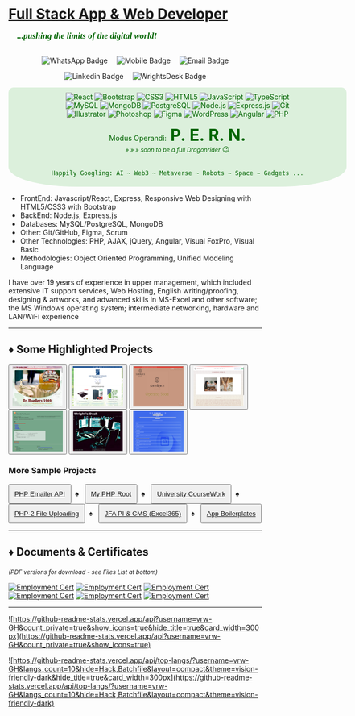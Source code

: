 # [Full Stack App & Web Developer](https://vrw-gh.github.io/vrw-GH/ "View My Page")

<div style="align: right; color: darkgreen; font: bold italic 1.2em/1 cursive; text-shadow: 2px 2px 2px 2px white;">🚀 ...pushing the limits of the digital world!</div>
<br>
<div align="center">

![WhatsApp Badge](https://img.shields.io/badge/017646774278-darkgreen?logo=whatsapp&logoColor=white&labelColor=darkgreen&link=https%3A%2F%2Fwa.me%2F%2B4917646774278/ "Whatsapp Me")&emsp;
![Mobile Badge](https://img.shields.io/badge/%2B49%20176%204677%204278-cyan?label=%F0%9F%93%9E&logoColor=white&labelColor=cyan&link=tel%3A%2B4917646774278 "Call my mobile")&emsp;
![Email Badge](https://img.shields.io/badge/victor.wright%40outlook.de-magenta?logo=microsoftoutlook&logoColor=white&labelColor=magenta&link=mailto%3Avictor.wright%40outlook.de "Click to Email")

![Linkedin Badge](https://img.shields.io/badge/Victor%20Wright-blue?logo=linkedin&logoColor=white&labelColor=blue&link=https%3A%2F%2Fwww.linkedin.com%2Fin%2Fvictor-r-wright%2F "My Linkedin profile")&emsp;
![WrightsDesk Badge](https://img.shields.io/badge/-Wrights%20Desk-black?label=%F0%9F%95%B8&labelColor=darkblue&link=https%3A%2F%2Fwww.wrightsdesk.com "visit the WrightsDesk Website")

</div>

<div style="display: flex; flex-wrap: wrap; width: 70vw; max-width: 700px; margin: 0 auto; text-align: center; justify-content: center; background-color: rgb(220, 240, 220); border-radius: 10px 10px 20% 20%; color: darkgreen;">
    <div style="max-width: 450px; justify-content: center; padding: 10px;">
        <img src="https://www.svgrepo.com/download/439290/react.svg" alt="React" height="50" />
        <img  src="https://www.svgrepo.com/download/378490/bootstrap-fill.svg" alt="Bootstrap" height="50" />
        <img  src="https://www.svgrepo.com/download/452185/css-3.svg" alt="CSS3" height="50" />
        <img  src="https://www.svgrepo.com/download/452228/html-5.svg" alt="HTML5" height="50" />
        <img  src="https://www.svgrepo.com/download/349419/javascript.svg" alt="JavaScript" height="50" />
        <img src="https://www.svgrepo.com/download/349540/typescript.svg" alt="TypeScript" height="50" />
        <img  src="https://www.svgrepo.com/download/303251/mysql-logo.svg" alt="MySQL" height="50" />
        <img src="https://www.svgrepo.com/download/439231/mongodb.svg" alt="MongoDB" height="50" />
        <img src="https://www.svgrepo.com/download/439268/postgresql.svg" alt="PostgreSQL" height="50" />
        <img  src="https://www.svgrepo.com/download/376337/node-js.svg" alt="Node.js" height="50" />
        <img  src="https://www.svgrepo.com/download/353724/express.svg" alt="Express.js" height="50" />
        <img src="https://www.svgrepo.com/download/452210/git.svg" alt="Git" height="50" />
        <img src="https://www.svgrepo.com/download/452147/adobe-illustrator.svg" alt="Illustrator" height="50" />
        <img  src="https://www.svgrepo.com/download/373968/photoshop.svg" alt="Photoshop" height="50" />
        <img  src="https://www.svgrepo.com/download/448222/figma.svg" alt="Figma" height="50" />
        <img  src="https://www.svgrepo.com/download/349568/wordpress.svg" alt="WordPress" height="50" />
        <img  src="https://www.svgrepo.com/download/353396/angular-icon.svg" alt="Angular" height="50" />
        <img  src="https://www.svgrepo.com/download/354180/php.svg" alt="PHP" height="50" />
        <br>
        <p style="padding-bottom: 0;">
            Modus Operandi: &nbsp;<strong style="font-size: 2rem">P.&nbsp;E.&nbsp;R.&nbsp;N.</strong>
            <br>
            <i style="padding-top: 0;"><small>» » » soon to be a full Dragonrider</small></i>&nbsp;😉
        </P>
    </div>
    <p style="margin: 5px 3vw 20px;">
    <code>Happily Googling: AI&nbsp;~&nbsp;Web3&nbsp;~ Metaverse&nbsp;~&nbsp;Robots&nbsp;~ Space&nbsp;~ Gadgets&nbsp;...</code>
    </p>
</div>

- FrontEnd: Javascript/React, Express, Responsive Web Designing with HTML5/CSS3 with Bootstrap
- BackEnd: Node.js, Express.js
- Databases: MySQL/PostgreSQL, MongoDB
- Other: Git/GitHub, Figma, Scrum
- Other Technologies: PHP, AJAX, jQuery, Angular, Visual FoxPro, Visual Basic
- Methodologies: Object Oriented Programming, Unified Modeling Language

I have over 19 years of experience in upper management, which included extensive IT support services, Web Hosting, English writing/proofing, designing & artworks, and advanced skills in MS-Excel and other software; the MS Windows operating system; intermediate networking, hardware and LAN/WiFi experience

---

## ♦ Some Highlighted Projects

<button><a href="https://vrw-gh.github.io/drmuellers1969/" target="_blank" title="Dr. Muellers 1969">
    <img src="https://raw.githubusercontent.com/vrw-GH/assets/main/repo-media/drmuellers1969/Screenshot.png" width=100 height=80></a></button>
<button><a href="https://vrw-gh.github.io/jfalanka/" target="_blank" title="JFA Lanka Home Page">
    <img src="https://raw.githubusercontent.com/vrw-GH/assets/main/repo-media/jfalanka/Screenshot.png" width=100 height=80></a></button>
<button><a href="https://vrw-gh.github.io/sanskara/" target="_blank" title="Sanskara Front End (with Email-home)">
    <img src="https://raw.githubusercontent.com/vrw-GH/assets/main/repo-media/sanskara/Screenshot.png" width=100 height=80></a></button>
<button><a href="https://vrw-gh.github.io/final-project-wd020/" target="_blank" title="Share My Food">
    <img src="https://raw.githubusercontent.com/vrw-GH/assets/main/repo-media/share-my-food/Screenshot.png" width=100 height=80></a></button>
<button><a href="https://vrw-gh.github.io/sharemyfood-backend/" target="_blank" title="Backend API for ShareMyFood">
    <img src="https://raw.githubusercontent.com/vrw-GH/assets/main/repo-media/share-my-food/Screenshot2.png" width=100 height=80></a></button>
<button><a href="https://vrw-gh.github.io/WD-Home/" target="_blank" title="Wrights-Desk (Personal Site)">
    <img src="https://raw.githubusercontent.com/vrw-GH/assets/main/repo-media/WD-home/Screenshot.png" width=100 height=80></a></button>
<button><a href="https://vrw-gh.github.io/hacker-news/" target="_blank" title="My Hacker News (Coding project)">
    <img src="https://raw.githubusercontent.com/vrw-GH/assets/main/repo-media/hacker-news/Screenshot.png" width=100 height=80></a></button>
<br>

### More Sample Projects

<button style="padding: 10px"><a href="https://vrw-gh.github.io/php-emailer/" target="_blank">PHP Emailer API</a></button>&nbsp; ♠ &nbsp;
<button style="padding: 10px"><a href="https://vrw-gh.github.io/my-php-root/" target="_blank">My PHP Root</a></button>&nbsp; ♠ &nbsp;
<button style="padding: 10px"><a href="https://vrw-gh.github.io/UOM/" target="_blank">University CourseWork</a></button>&nbsp; ♠ &nbsp;
<button style="padding: 10px"><a href="https://vrw-gh.github.io/php-p2/" target="_blank">PHP-2 File Uploading</a></button>&nbsp; ♠ &nbsp;
<button style="padding: 10px"><a href="https://vrw-gh.github.io/jfa-pi-cms/" target="_blank">JFA PI & CMS (Excel365)</a></button>&nbsp; ♠ &nbsp;
<button style="padding: 10px"><a href="https://vrw-gh.github.io/BOILERPLATES/" target="_blank">App Boilerplates</a></button>

---

## ♦ Documents & Certificates

<small><i>(PDF versions for download - see Files List at bottom)</i></small>

[<img src="https://raw.githubusercontent.com/vrw-GH/vrw-GH/main/resume/cv_vw-en.jpg?raw=true" alt="Employment Cert" width="auto" height="100px">](https://raw.githubusercontent.com/vrw-GH/vrw-GH/main/resume/cv_vw-en.jpg?raw=true "Curriculum Vitae")
[<img src="https://raw.githubusercontent.com/vrw-GH/vrw-GH/main/certificates/Victor_Wright-Recommendation_letter.jpg?raw=true" alt="Employment Cert" width="auto" height="100px">](https://raw.githubusercontent.com/vrw-GH/vrw-GH/main/certificates/Victor_Wright-Recommendation_letter.jpg?raw=true "Letter of Recommendation")
[<img src="https://raw.githubusercontent.com/vrw-GH/vrw-GH/main/certificates/WBS-certificate_FS_Web_%26_App_Dev.jpg?raw=true" alt="Employment Cert" width="auto" height="100px">](https://raw.githubusercontent.com/vrw-GH/vrw-GH/main/certificates/WBS-certificate_FS_Web_%26_App_Dev.jpg?raw=true "Graduation Certificate - WBS Coding School")
[<img src="https://raw.githubusercontent.com/vrw-GH/vrw-GH/main/certificates/Front-End_Web_Development_E-Certificate.jpg?raw=true" alt="Employment Cert" width="auto" height="100px">](https://raw.githubusercontent.com/vrw-GH/vrw-GH/main/certificates/Front-End_Web_Development_E-Certificate.jpg?raw=true "Front End Web Dev (University of Moratuwa)")
[<img src="https://raw.githubusercontent.com/vrw-GH/vrw-GH/main/certificates/TutorialsPoint_Cert-Fundementals_of_PHP.jpg?raw=true" alt="Employment Cert" width="auto" height="100px">](https://raw.githubusercontent.com/vrw-GH/vrw-GH/main/certificates/TutorialsPoint_Cert-Fundementals_of_PHP.jpg?raw=true "Fundementals of PHP")
[<img src="https://github.com/vrw-GH/vrw-GH/raw/main/certificates/JFA_Emp-Certificate.jpg?raw=true" alt="Employment Cert" width="auto" height="100px">](https://github.com/vrw-GH/vrw-GH/raw/main/certificates/JFA_Emp-Certificate.jpg?raw=true "JFA Employment Certificate")

---

![https://github-readme-stats.vercel.app/api?username=vrw-GH&count_private=true&show_icons=true&hide_title=true&card_width=300px](https://github-readme-stats.vercel.app/api?username=vrw-GH&count_private=true&show_icons=true)

![https://github-readme-stats.vercel.app/api/top-langs/?username=vrw-GH&langs_count=10&hide=Hack,Batchfile&layout=compact&theme=vision-friendly-dark&hide_title=true&card_width=300px](https://github-readme-stats.vercel.app/api/top-langs/?username=vrw-GH&langs_count=10&hide=Hack,Batchfile&layout=compact&theme=vision-friendly-dark)
